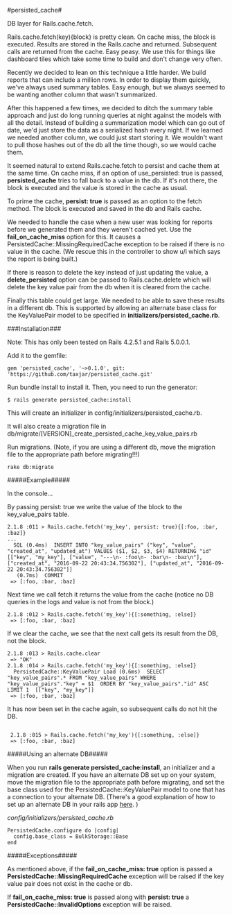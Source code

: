 #persisted_cache#

DB layer for Rails.cache.fetch.

Rails.cache.fetch(key){block} is pretty clean. On cache miss, the block is executed. Results are stored in the Rails.cache and returned. Subsequent calls are returned from the cache. Easy peasy. We use this for things like dashboard tiles which take some time to build and don't change very often. 

Recently we decided to lean on this technique a little harder. We build reports that can include a million rows. In order to display them quickly, we've always used summary tables. Easy enough, but we always seemed to be wanting another column that wasn't summarized.

After this happened a few times, we decided to ditch the summary table approach and just do long running queries at night against the models with all the detail. Instead of building a summarization model which can go out of date, we'd just store the data as a serialized hash every night. If we learned we needed another column, we could just start storing it. We wouldn't want to pull those hashes out of the db all the time though, so we would cache them. 

It seemed natural to extend Rails.cache.fetch to persist and cache them at the same time. On cache miss, if an option of use_persisted: true is passed, **persisted_cache**  tries to fall back to a value in the db. If it's not there, the block is executed and the value is stored in the cache as usual.

To prime the cache, **persist: true** is passed as an option to the fetch method. The block is executed and saved in the db and Rails cache.

We needed to handle the case when a new user was looking for reports before we generated them and they weren't cached yet.  Use the **fail_on_cache_miss** option for this.  It causes a PersistedCache::MissingRequiredCache exception to be raised if there is no value in the cache. (We rescue this in the controller to show u/i which says the report is being built.)

If there is reason to delete the key instead of just updating the value, a **delete_persisted** option can be passed to Rails.cache.delete which will delete the key value pair from the db when it is cleared from the cache.

Finally this table could get large. We needed to be able to save these results in a different db. This is supported by allowing an alternate base class for the KeyValuePair model to be specified in **initializers/persisted_cache.rb**.

###Installation###

Note: This has only been tested on Rails 4.2.5.1 and Rails 5.0.0.1.

Add it to the gemfile:

~~~~
gem 'persisted_cache', '~>0.1.0', git: 'https://github.com/taxjar/persisted_cache.git'
~~~~

Run bundle install to install it.  Then, you need to run the generator:

~~~~
$ rails generate persisted_cache:install
~~~~

This will create an initializer in config/initializers/persisted_cache.rb.

It will also create a migration file in db/migrate/[VERSION]_create_persisted_cache_key_value_pairs.rb

Run migrations. (Note, if you are using a different db, move the migration file to the appropriate path before migrating!!!)

~~~~
rake db:migrate
~~~~

#####Example#####

In the console...


By passing persist: true we write the value of the block to the key_value_pairs table.

~~~~
2.1.8 :011 > Rails.cache.fetch('my_key', persist: true){[:foo, :bar, :baz]}
...
  SQL (0.4ms)  INSERT INTO "key_value_pairs" ("key", "value", "created_at", "updated_at") VALUES ($1, $2, $3, $4) RETURNING "id"  [["key", "my_key"], ["value", "---\n- :foo\n- :bar\n- :baz\n"], ["created_at", "2016-09-22 20:43:34.756302"], ["updated_at", "2016-09-22 20:43:34.756302"]]
   (0.7ms)  COMMIT  
 => [:foo, :bar, :baz]
~~~~

Next time we call fetch it returns the value from the cache (notice no DB queries in the logs and value is not from the block.)

~~~~
2.1.8 :012 > Rails.cache.fetch('my_key'){[:something, :else]}
 => [:foo, :bar, :baz] 
~~~~

If we clear the cache, we see that the next call gets its result from the DB, not the block.

~~~~
2.1.8 :013 > Rails.cache.clear
 => "OK" 
2.1.8 :014 > Rails.cache.fetch('my_key'){[:something, :else]}
  PersistedCache::KeyValuePair Load (0.6ms)  SELECT  "key_value_pairs".* FROM "key_value_pairs" WHERE "key_value_pairs"."key" = $1  ORDER BY "key_value_pairs"."id" ASC LIMIT 1  [["key", "my_key"]]
 => [:foo, :bar, :baz] 
~~~~ 

It has now been set in the cache again, so subsequent calls do not hit the DB.

~~~~

 2.1.8 :015 > Rails.cache.fetch('my_key'){[:something, :else]}
 => [:foo, :bar, :baz] 
~~~~


#####Using an alternate DB#####

When you run **rails generate persisted_cache:install**, an initializer and a migration are created. If you have an alternate DB set up on your system, move the migration file to the appropriate path before migrating, and set the base class used for the PersistedCache::KeyValuePair model to one that has a connection to your alternate DB. (There's a good explanation of how to set up an alternate DB in your rails app [here](http://www.ostinelli.net/setting-multiple-dbs-rails-definitive-guide/). )

*config/initializers/persisted_cache.rb*

~~~~
PersistedCache.configure do |config|
  config.base_class = BulkStorage::Base
end
~~~~

#####Exceptions#####

As mentioned above, if the **fail_on_cache_miss: true** option is passed a **PersistedCache::MissingRequiredCache** exception will be raised if the key value pair does not exist in the cache or db. 

If **fail_on_cache_miss: true** is passed along with **persist: true** a **PersistedCache::InvalidOptions** exception will be raised.